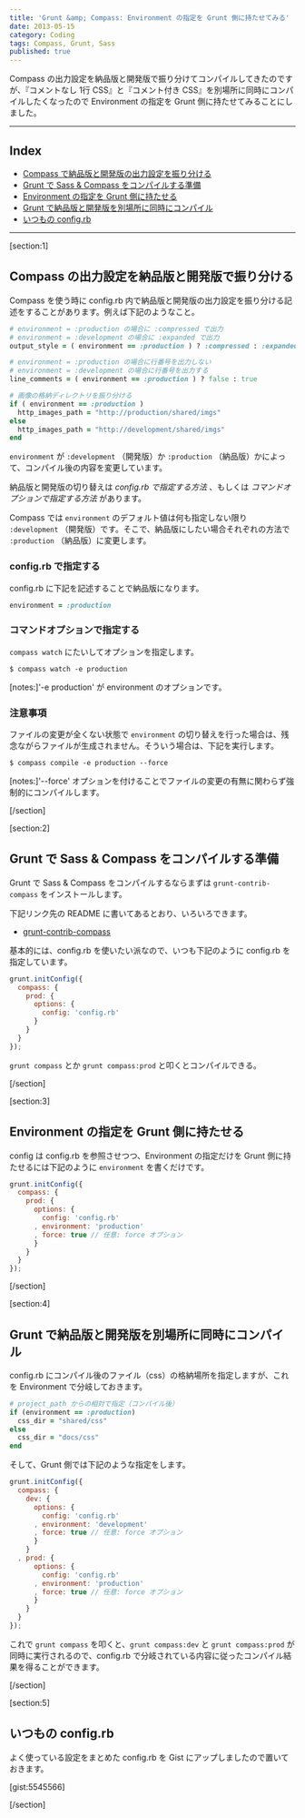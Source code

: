 ```yaml
---
title: 'Grunt &amp; Compass: Environment の指定を Grunt 側に持たせてみる'
date: 2013-05-15
category: Coding
tags: Compass, Grunt, Sass
published: true
---
```


Compass の出力設定を納品版と開発版で振り分けてコンパイルしてきたのですが、『コメントなし 1行 CSS』と『コメント付き CSS』を別場所に同時にコンパイルしたくなったので Environment の指定を Grunt 側に持たせてみることにしました。

---

## Index

- [Compass で納品版と開発版の出力設定を振り分ける](#p1)
- [Grunt で Sass &amp; Compass をコンパイルする準備](#p2)
- [Environment の指定を Grunt 側に持たせる](#p3)
- [Grunt で納品版と開発版を別場所に同時にコンパイル](#p4)
- [いつもの config.rb](#p5)

---

[section:1]

## Compass の出力設定を納品版と開発版で振り分ける

Compass を使う時に config.rb 内で納品版と開発版の出力設定を振り分ける記述をすることがあります。例えば下記のようなこと。

```ruby
# environment = :production の場合に :compressed で出力
# environment = :development の場合に :expanded で出力
output_style = ( environment == :production ) ? :compressed : :expanded

# environment = :production の場合に行番号を出力しない
# environment = :development の場合に行番号を出力する
line_comments = ( environment == :production ) ? false : true

# 画像の格納ディレクトリを振り分ける
if ( environment == :production )
  http_images_path = "http://production/shared/imgs"
else
  http_images_path = "http://development/shared/imgs"
end
```

`environment` が `:development` （開発版）か `:production` （納品版）かによって、コンパイル後の内容を変更しています。

納品版と開発版の切り替えは *config.rb で指定する方法* 、もしくは *コマンドオプションで指定する方法* があります。

Compass では `environment` のデフォルト値は何も指定しない限り `:development` （開発版）です。そこで、納品版にしたい場合それぞれの方法で `:production` （納品版）に変更します。

### config.rb で指定する

config.rb に下記を記述することで納品版になります。

```ruby
environment = :production
```

### コマンドオプションで指定する

`compass watch` にたいしてオプションを指定します。

```shell
$ compass watch -e production
```

[notes:]'-e production' が environment のオプションです。

### 注意事項

ファイルの変更が全くない状態で `environment` の切り替えを行った場合は、残念ながらファイルが生成されません。そういう場合は、下記を実行します。

```shell
$ compass compile -e production --force
```

[notes:]'--force' オプションを付けることでファイルの変更の有無に関わらず強制的にコンパイルします。

[/section]

[section:2]

## Grunt で Sass & Compass をコンパイルする準備

Grunt で Sass & Compass をコンパイルするならまずは `grunt-contrib-compass` をインストールします。

下記リンク先の README に書いてあるとおり、いろいろできます。

- [grunt-contrib-compass](https://github.com/gruntjs/grunt-contrib-compass)

基本的には、config.rb を使いたい派なので、いつも下記のように config.rb を指定しています。

```javascript
grunt.initConfig({
  compass: {
    prod: {
      options: {
        config: 'config.rb'
      }
    }
  }
});
```

`grunt compass` とか `grunt compass:prod` と叩くとコンパイルできる。

[/section]

[section:3]

## Environment の指定を Grunt 側に持たせる

config は config.rb を参照させつつ、Environment の指定だけを Grunt 側に持たせるには下記のように `environment` を書くだけです。

```javascript
grunt.initConfig({
  compass: {
    prod: {
      options: {
        config: 'config.rb'
      , environment: 'production'
      , force: true // 任意: force オプション
      }
    }
  }
});
```

[/section]

[section:4]

## Grunt で納品版と開発版を別場所に同時にコンパイル

config.rb にコンパイル後のファイル（css）の格納場所を指定しますが、これを Environment で分岐しておきます。


```ruby
# project_path からの相対で指定（コンパイル後）
if (environment == :production)
  css_dir = "shared/css"
else
  css_dir = "docs/css"
end
```

そして、Grunt 側では下記のような指定をします。

```javascript
grunt.initConfig({
  compass: {
    dev: {
      options: {
        config: 'config.rb'
      , environment: 'development'
      , force: true // 任意: force オプション
      }
    }
  , prod: {
      options: {
        config: 'config.rb'
      , environment: 'production'
      , force: true // 任意: force オプション
      }
    }
  }
});
```

これで `grunt compass` を叩くと、`grunt compass:dev` と `grunt compass:prod` が同時に実行されるので、config.rb で分岐されている内容に従ったコンパイル結果を得ることができます。

[/section]

[section:5]

## いつもの config.rb

よく使っている設定をまとめた config.rb を Gist にアップしましたので置いておきます。

[gist:5545566]

[/section]
